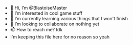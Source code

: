 - 👋 Hi, I’m @BlastoiseMaster
- 👀 I’m interested in cool game stuff
- 🌱 I’m currently learning various things that I won't finish
- 💞️ I’m looking to collaborate on nothing yet
- 📫 How to reach me? Idk
- I'm keeping this file here for no reason so yeah

<!---
BlastoiseMaster/BlastoiseMaster is a ✨ special ✨ repository because its `README.md` (this file) appears on your GitHub profile.
You can click the Preview link to take a look at your changes.
--->
